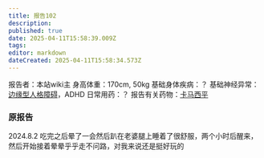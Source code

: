 ```yaml
---
title: 报告102
description: 
published: true
date: 2025-04-11T15:58:39.009Z
tags: 
editor: markdown
dateCreated: 2025-04-11T15:58:34.573Z
---
```


﻿报告者：本站wiki主
身高体重：170cm, 50kg
基础身体疾病：？
基础神经异常：[边缘型人格障碍](/BPD/)，ADHD
日常用药：？
报告有关药物：[卡马西平](/CBZ/)

### 原报告
2024.8.2
吃完之后晕了一会然后趴在老婆腿上睡着了很舒服，两个小时后醒来，然后开始接着晕晕乎乎走不问路，对我来说还是挺好玩的

